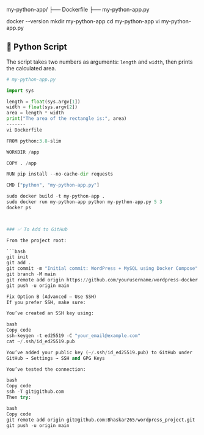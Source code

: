 my-python-app/
├── Dockerfile
├── my-python-app.py

docker --version
mkdir my-python-app
cd my-python-app
vi my-python-app.py


## 🐍 Python Script

The script takes two numbers as arguments: `length` and `width`, then prints the calculated area.

```python
# my-python-app.py

import sys

length = float(sys.argv[1])
width = float(sys.argv[2])
area = length * width
print("The area of the rectangle is:", area)
-------
vi Dockerfile

FROM python:3.8-slim

WORKDIR /app

COPY . /app

RUN pip install --no-cache-dir requests

CMD ["python", "my-python-app.py"]

sudo docker build -t my-python-app .
sudo docker run my-python-app python my-python-app.py 5 3
docker ps



### ✅ To Add to GitHub

From the project root:

```bash
git init
git add .
git commit -m "Initial commit: WordPress + MySQL using Docker Compose"
git branch -M main
git remote add origin https://github.com/yourusername/wordpress-docker.git
git push -u origin main

Fix Option B (Advanced – Use SSH)
If you prefer SSH, make sure:

You’ve created an SSH key using:

bash
Copy code
ssh-keygen -t ed25519 -C "your_email@example.com"
cat ~/.ssh/id_ed25519.pub

You’ve added your public key (~/.ssh/id_ed25519.pub) to GitHub under
GitHub → Settings → SSH and GPG Keys

You’ve tested the connection:

bash
Copy code
ssh -T git@github.com
Then try:

bash
Copy code
git remote add origin git@github.com:Bhaskar265/wordpress_project.git
git push -u origin main
